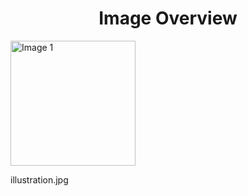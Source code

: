 <h1 style ="text-align: center;"> Image Overview </h1>
<div>
<div>
<img src="https://media.evkx.net/multimedia/technology/driverassistance/adaptivecruisecontrol/illustration_xst.jpg" alt="Image 1" style="width: 200px;">
<p>illustration.jpg</p>
</div>
</div>
